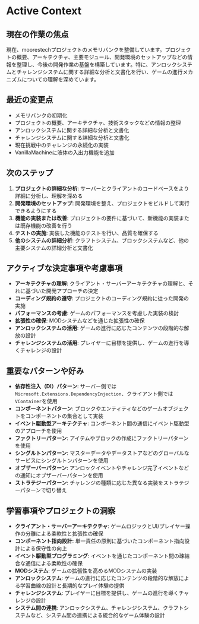 # Active Context

## 現在の作業の焦点

現在、moorestechプロジェクトのメモリバンクを整備しています。プロジェクトの概要、アーキテクチャ、主要モジュール、開発環境のセットアップなどの情報を整理し、今後の開発作業の基盤を構築しています。特に、アンロックシステムとチャレンジシステムに関する詳細な分析と文書化を行い、ゲームの進行メカニズムについての理解を深めています。

## 最近の変更点

- メモリバンクの初期化
- プロジェクトの概要、アーキテクチャ、技術スタックなどの情報の整理
- アンロックシステムに関する詳細な分析と文書化
- チャレンジシステムに関する詳細な分析と文書化
- 現在挑戦中のチャレンジの永続化の実装
- VanillaMachineに液体の入出力機能を追加

## 次のステップ

1. **プロジェクトの詳細な分析**: サーバーとクライアントのコードベースをより詳細に分析し、理解を深める
2. **開発環境のセットアップ**: 開発環境を整え、プロジェクトをビルドして実行できるようにする
3. **機能の実装または改善**: プロジェクトの要件に基づいて、新機能の実装または既存機能の改善を行う
4. **テストの実施**: 実装した機能のテストを行い、品質を確保する
5. **他のシステムの詳細分析**: クラフトシステム、ブロックシステムなど、他の主要システムの詳細分析と文書化

## アクティブな決定事項や考慮事項

- **アーキテクチャの理解**: クライアント・サーバーアーキテクチャの理解と、それに基づいた開発アプローチの決定
- **コーディング規約の遵守**: プロジェクトのコーディング規約に従った開発の実施
- **パフォーマンスの考慮**: ゲームのパフォーマンスを考慮した実装の検討
- **拡張性の確保**: MODシステムなどを通じた拡張性の確保
- **アンロックシステムの活用**: ゲームの進行に応じたコンテンツの段階的な解放の設計
- **チャレンジシステムの活用**: プレイヤーに目標を提供し、ゲームの進行を導くチャレンジの設計

## 重要なパターンや好み

- **依存性注入（DI）パターン**: サーバー側では`Microsoft.Extensions.DependencyInjection`、クライアント側では`VContainer`を使用
- **コンポーネントパターン**: ブロックやエンティティなどのゲームオブジェクトをコンポーネントの集合として実装
- **イベント駆動型アーキテクチャ**: コンポーネント間の通信にイベント駆動型のアプローチを使用
- **ファクトリーパターン**: アイテムやブロックの作成にファクトリーパターンを使用
- **シングルトンパターン**: マスターデータやデータストアなどのグローバルなサービスにシングルトンパターンを使用
- **オブザーバーパターン**: アンロックイベントやチャレンジ完了イベントなどの通知にオブザーバーパターンを使用
- **ストラテジーパターン**: チャレンジの種類に応じた異なる実装をストラテジーパターンで切り替え

## 学習事項やプロジェクトの洞察

- **クライアント・サーバーアーキテクチャ**: ゲームロジックとUI/プレイヤー操作の分離による柔軟性と拡張性の確保
- **コンポーネント指向設計**: 単一責任の原則に基づいたコンポーネント指向設計による保守性の向上
- **イベント駆動型プログラミング**: イベントを通じたコンポーネント間の疎結合な通信による柔軟性の確保
- **MODシステム**: ゲームの拡張性を高めるMODシステムの実装
- **アンロックシステム**: ゲームの進行に応じたコンテンツの段階的な解放による学習曲線の設計と長期的なプレイ体験の提供
- **チャレンジシステム**: プレイヤーに目標を提供し、ゲームの進行を導くチャレンジの設計
- **システム間の連携**: アンロックシステム、チャレンジシステム、クラフトシステムなど、システム間の連携による統合的なゲーム体験の設計